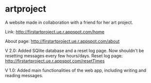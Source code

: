 # artproject

A website made in collaboration with a friend for her art project. 

Link: http://firstartproject.ue.r.appspot.com/home

About page: http://firstartproject.ue.r.appspot.com/about




V 2.0: 
Added SQlite database and a reset log page. Now shouldn't be resetting messages every few hours/days. 
Reset log page: http://firstartproject.ue.r.appspot.com/resetTimes


V 1.0: 
Added main functionalities of the web app, including writing and reading messages.
